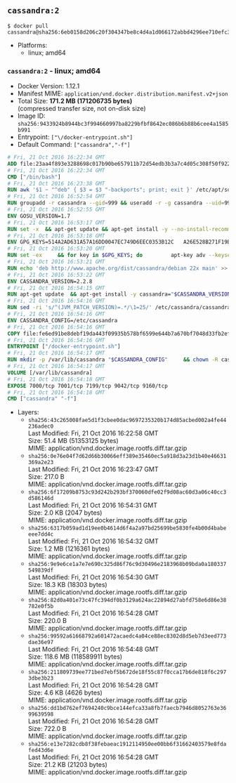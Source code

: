 ## `cassandra:2`

```console
$ docker pull cassandra@sha256:6eb0158d206c20f304347be8c4d4a1d066172abbd4296ee710efc32d8779d409
```

-	Platforms:
	-	linux; amd64

### `cassandra:2` - linux; amd64

-	Docker Version: 1.12.1
-	Manifest MIME: `application/vnd.docker.distribution.manifest.v2+json`
-	Total Size: **171.2 MB (171206735 bytes)**  
	(compressed transfer size, not on-disk size)
-	Image ID: `sha256:9433924b8944bc3f994660997ba8229bfbf8642ec086b6b88b6cee4a1585b991`
-	Entrypoint: `["\/docker-entrypoint.sh"]`
-	Default Command: `["cassandra","-f"]`

```dockerfile
# Fri, 21 Oct 2016 16:22:34 GMT
ADD file:23aa4f893e3288698c017b90be657911b72d54edb3b3a7c4d05c308f50f9228f in / 
# Fri, 21 Oct 2016 16:22:34 GMT
CMD ["/bin/bash"]
# Fri, 21 Oct 2016 16:23:38 GMT
RUN awk '$1 ~ "^deb" { $3 = $3 "-backports"; print; exit }' /etc/apt/sources.list > /etc/apt/sources.list.d/backports.list
# Fri, 21 Oct 2016 16:52:54 GMT
RUN groupadd -r cassandra --gid=999 && useradd -r -g cassandra --uid=999 cassandra
# Fri, 21 Oct 2016 16:52:55 GMT
ENV GOSU_VERSION=1.7
# Fri, 21 Oct 2016 16:53:17 GMT
RUN set -x 	&& apt-get update && apt-get install -y --no-install-recommends ca-certificates wget && rm -rf /var/lib/apt/lists/* 	&& wget -O /usr/local/bin/gosu "https://github.com/tianon/gosu/releases/download/$GOSU_VERSION/gosu-$(dpkg --print-architecture)" 	&& wget -O /usr/local/bin/gosu.asc "https://github.com/tianon/gosu/releases/download/$GOSU_VERSION/gosu-$(dpkg --print-architecture).asc" 	&& export GNUPGHOME="$(mktemp -d)" 	&& gpg --keyserver ha.pool.sks-keyservers.net --recv-keys B42F6819007F00F88E364FD4036A9C25BF357DD4 	&& gpg --batch --verify /usr/local/bin/gosu.asc /usr/local/bin/gosu 	&& rm -r "$GNUPGHOME" /usr/local/bin/gosu.asc 	&& chmod +x /usr/local/bin/gosu 	&& gosu nobody true 	&& apt-get purge -y --auto-remove ca-certificates wget
# Fri, 21 Oct 2016 16:53:18 GMT
ENV GPG_KEYS=514A2AD631A57A16DD0047EC749D6EEC0353B12C 	A26E528B271F19B9E5D8E19EA278B781FE4B2BDA
# Fri, 21 Oct 2016 16:53:20 GMT
RUN set -ex 	&& for key in $GPG_KEYS; do 		apt-key adv --keyserver ha.pool.sks-keyservers.net --recv-keys "$key"; 	done
# Fri, 21 Oct 2016 16:53:21 GMT
RUN echo 'deb http://www.apache.org/dist/cassandra/debian 22x main' >> /etc/apt/sources.list.d/cassandra.list
# Fri, 21 Oct 2016 16:53:22 GMT
ENV CASSANDRA_VERSION=2.2.8
# Fri, 21 Oct 2016 16:54:15 GMT
RUN apt-get update 	&& apt-get install -y cassandra="$CASSANDRA_VERSION" 	&& rm -rf /var/lib/apt/lists/*
# Fri, 21 Oct 2016 16:54:16 GMT
RUN sed -ri 's/^(JVM_PATCH_VERSION)=.*/\1=25/' /etc/cassandra/cassandra-env.sh
# Fri, 21 Oct 2016 16:54:16 GMT
ENV CASSANDRA_CONFIG=/etc/cassandra
# Fri, 21 Oct 2016 16:54:16 GMT
COPY file:fe6ed91be8debf19da443f09935b578bf6599e644b7a670bf7048d33fb2efa9e in /docker-entrypoint.sh 
# Fri, 21 Oct 2016 16:54:16 GMT
ENTRYPOINT ["/docker-entrypoint.sh"]
# Fri, 21 Oct 2016 16:54:17 GMT
RUN mkdir -p /var/lib/cassandra "$CASSANDRA_CONFIG" 	&& chown -R cassandra:cassandra /var/lib/cassandra "$CASSANDRA_CONFIG" 	&& chmod 777 /var/lib/cassandra "$CASSANDRA_CONFIG"
# Fri, 21 Oct 2016 16:54:17 GMT
VOLUME [/var/lib/cassandra]
# Fri, 21 Oct 2016 16:54:18 GMT
EXPOSE 7000/tcp 7001/tcp 7199/tcp 9042/tcp 9160/tcp
# Fri, 21 Oct 2016 16:54:18 GMT
CMD ["cassandra" "-f"]
```

-	Layers:
	-	`sha256:43c265008fae5d1f3cbee0dac9697235320b174d85acbed002a4fe44236adec0`  
		Last Modified: Fri, 21 Oct 2016 16:22:58 GMT  
		Size: 51.4 MB (51353125 bytes)  
		MIME: application/vnd.docker.image.rootfs.diff.tar.gzip
	-	`sha256:0e76e04f7d62d66b30066eff389e35460ec5a918d3a23d1b40e46631369a2e23`  
		Last Modified: Fri, 21 Oct 2016 16:23:47 GMT  
		Size: 217.0 B  
		MIME: application/vnd.docker.image.rootfs.diff.tar.gzip
	-	`sha256:6f17209b8753c93d242b293bf370060dfe02f9d08ac60d3a06c40cc3d586146d`  
		Last Modified: Fri, 21 Oct 2016 16:54:31 GMT  
		Size: 2.0 KB (2047 bytes)  
		MIME: application/vnd.docker.image.rootfs.diff.tar.gzip
	-	`sha256:6317b059ad1d19ee0b4614d6f4a2a97bd25699be5830fe4b00d4babeeee7dd4c`  
		Last Modified: Fri, 21 Oct 2016 16:54:32 GMT  
		Size: 1.2 MB (1216361 bytes)  
		MIME: application/vnd.docker.image.rootfs.diff.tar.gzip
	-	`sha256:9e9e6ce1a7e7e690c325d86f76c9d30496e2183968b09bda0a180337549839df`  
		Last Modified: Fri, 21 Oct 2016 16:54:30 GMT  
		Size: 18.3 KB (18303 bytes)  
		MIME: application/vnd.docker.image.rootfs.diff.tar.gzip
	-	`sha256:82d0a401e73c47fc394df0b3129a624ac22894d27abfd758e6d86e38782e0f5b`  
		Last Modified: Fri, 21 Oct 2016 16:54:28 GMT  
		Size: 220.0 B  
		MIME: application/vnd.docker.image.rootfs.diff.tar.gzip
	-	`sha256:99592a61668792a601472acaedc4a04ce88ec8302d8d5eb7d3eed773dae36e97`  
		Last Modified: Fri, 21 Oct 2016 16:54:48 GMT  
		Size: 118.6 MB (118589911 bytes)  
		MIME: application/vnd.docker.image.rootfs.diff.tar.gzip
	-	`sha256:211809739ee771bed7ebf5b672de18f55c87f0cca17b6de818f6c2973dbe3b23`  
		Last Modified: Fri, 21 Oct 2016 16:54:28 GMT  
		Size: 4.6 KB (4626 bytes)  
		MIME: application/vnd.docker.image.rootfs.diff.tar.gzip
	-	`sha256:dd1bd762ef7694240c9bce144efca33a8fb7faecb7946d8052763e3699639598`  
		Last Modified: Fri, 21 Oct 2016 16:54:28 GMT  
		Size: 722.0 B  
		MIME: application/vnd.docker.image.rootfs.diff.tar.gzip
	-	`sha256:e13e7282cdb8f38febaeac1912114950ee00bb6f31662403579e8fdafed43d6e`  
		Last Modified: Fri, 21 Oct 2016 16:54:28 GMT  
		Size: 21.2 KB (21203 bytes)  
		MIME: application/vnd.docker.image.rootfs.diff.tar.gzip
